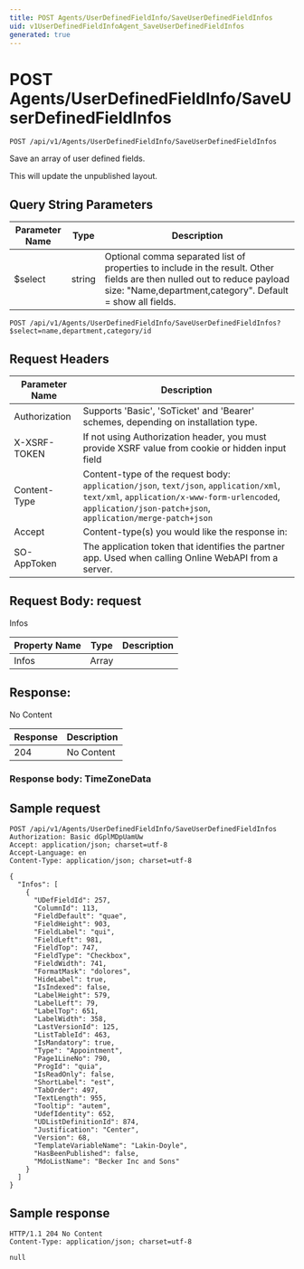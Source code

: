 ```yaml
---
title: POST Agents/UserDefinedFieldInfo/SaveUserDefinedFieldInfos
uid: v1UserDefinedFieldInfoAgent_SaveUserDefinedFieldInfos
generated: true
---
```


# POST Agents/UserDefinedFieldInfo/SaveUserDefinedFieldInfos

```http
POST /api/v1/Agents/UserDefinedFieldInfo/SaveUserDefinedFieldInfos
```

Save an array of user defined fields.


This will update the unpublished layout.






## Query String Parameters

| Parameter Name | Type |  Description |
|----------------|------|--------------|
| $select | string |  Optional comma separated list of properties to include in the result. Other fields are then nulled out to reduce payload size: "Name,department,category". Default = show all fields. |

```http
POST /api/v1/Agents/UserDefinedFieldInfo/SaveUserDefinedFieldInfos?$select=name,department,category/id
```


## Request Headers

| Parameter Name | Description |
|----------------|-------------|
| Authorization  | Supports 'Basic', 'SoTicket' and 'Bearer' schemes, depending on installation type. |
| X-XSRF-TOKEN   | If not using Authorization header, you must provide XSRF value from cookie or hidden input field |
| Content-Type | Content-type of the request body: `application/json`, `text/json`, `application/xml`, `text/xml`, `application/x-www-form-urlencoded`, `application/json-patch+json`, `application/merge-patch+json` |
| Accept         | Content-type(s) you would like the response in:  |
| SO-AppToken | The application token that identifies the partner app. Used when calling Online WebAPI from a server. |

## Request Body: request 

Infos 

| Property Name | Type |  Description |
|----------------|------|--------------|
| Infos | Array |  |

## Response:

No Content

| Response | Description |
|----------------|-------------|
| 204 | No Content |

### Response body: TimeZoneData


## Sample request

```http!
POST /api/v1/Agents/UserDefinedFieldInfo/SaveUserDefinedFieldInfos
Authorization: Basic dGplMDpUamUw
Accept: application/json; charset=utf-8
Accept-Language: en
Content-Type: application/json; charset=utf-8

{
  "Infos": [
    {
      "UDefFieldId": 257,
      "ColumnId": 113,
      "FieldDefault": "quae",
      "FieldHeight": 903,
      "FieldLabel": "qui",
      "FieldLeft": 981,
      "FieldTop": 747,
      "FieldType": "Checkbox",
      "FieldWidth": 741,
      "FormatMask": "dolores",
      "HideLabel": true,
      "IsIndexed": false,
      "LabelHeight": 579,
      "LabelLeft": 79,
      "LabelTop": 651,
      "LabelWidth": 358,
      "LastVersionId": 125,
      "ListTableId": 463,
      "IsMandatory": true,
      "Type": "Appointment",
      "Page1LineNo": 790,
      "ProgId": "quia",
      "IsReadOnly": false,
      "ShortLabel": "est",
      "TabOrder": 497,
      "TextLength": 955,
      "Tooltip": "autem",
      "UdefIdentity": 652,
      "UDListDefinitionId": 874,
      "Justification": "Center",
      "Version": 68,
      "TemplateVariableName": "Lakin-Doyle",
      "HasBeenPublished": false,
      "MdoListName": "Becker Inc and Sons"
    }
  ]
}
```

## Sample response

```http_
HTTP/1.1 204 No Content
Content-Type: application/json; charset=utf-8

null
```